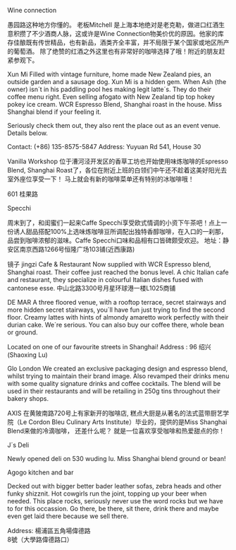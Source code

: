  Wine connection

愚园路这种地方你懂的。
老板Mitchell 是上海本地绝对是老克勒，做进口红酒生意积攒了不少酒商人脉，这或许是Wine Connection物美价优的原因。他家的库存佳酿既有传世精品，也有新品，酒类齐全丰富，并不局限于某个国家或地区所产的葡萄酒。
除了绝赞的红酒之外这里也有非常好的咖啡选择了哦！附近的朋友赶紧参观下。


Xun Mi
Filled with vintage furniture, home made New Zealand pies, an outside garden and a sausage dog. Xun Mi is a hidden gem.
When Ash (the owner) isn´t in his paddling pool hes making legit latte´s.
They do their coffee menu right. Even selling afogato with New Zealand tip top hokey pokey ice cream.
WCR Espresso Blend, Shanghai roast in the house. Miss Shanghai blend if your feeling it.

Seriously check them out, they also rent the place out as an event venue. Details below.

Contact: (+86) 135-8575-5847
Address: Yuyuan Rd 541, House 30

Vanilla Workshop
位于漕河泾开发区的香草工坊也开始使用味炼咖啡的Espresso Blend, Shanghai Roast了，各位在附近上班的白领们中午还不趁着这美好阳光去室外座位享受一下！
马上就会有新的咖啡菜单还有特别的冰咖啡哦！

601 桂果路 

Specchi

周末到了，和闺蜜们一起来Caffe Specchi享受欧式情调的小资下午茶吧！点上一份诱人甜品搭配100%上选味炼咖啡豆所调配出独特香醇咖啡，在入口的一刹那，品尝到咖啡浓郁的滋味。Caffe Specchi口味和品相有口皆碑颇受欢迎。
地址：静安区南京西路1266号恒隆广场103铺(近西康路) 

镜子 jingzi Cafe & Restaurant
Now supplied with WCR Espresso blend, Shanghai roast. Their coffee just reached the bonus level.
A chic Italian cafe and restaurant, they specialize in colourful Italian dishes fused with cantonese esse.
中山北路3300号月星环球港一楼L1025商铺

DE MAR
A three floored venue, with a rooftop terrace, secret stairways and more hidden secret stairways, you´ll have fun just trying to find the second floor. Creamy lattes with hints of almondy amaretto work perfectly with their durian cake. We´re serious. You can also buy our coffee there, whole bean or ground. 

Located on one of our favourite streets in Shanghai!
Address : 96 绍兴 (Shaoxing Lu)







Glo London
We created an exclusive packaging design and espresso blend, whilst trying to maintain their brand image. Also revamped their drinks menu with some quality signature drinks and coffee cocktails. The blend will be used in their restaurants and will be retailing in 250g tins throughout their bakery shops. 

AXIS
在黄陂南路720号上有家新开的咖啡店, 糕点大厨是从著名的法式蓝带厨艺学院（Le Cordon Bleu Culinary Arts Institute）毕业的，提供的是Miss Shanghai Blend来做的冷滴咖啡， 还差什么呢？ 就是一位喜欢享受咖啡和热爱甜点的你！ 

J´s Deli

Newly opened deli on 530 wuding lu. 
Miss Shanghai blend ground or bean!

Agogo kitchen and bar

Decked out with bigger better bader leather sofas, zebra heads and other funky shizznit. Hot cowgirls run the joint, topping up your beer when needed. This place rocks, seriously never use the word rocks but we have to for this occassion. Go there, be there, sit there, drink there and maybe even get laid there because we sell there. 

Address: 楊浦區五角場偉德路  
8號（大學路偉德路口）